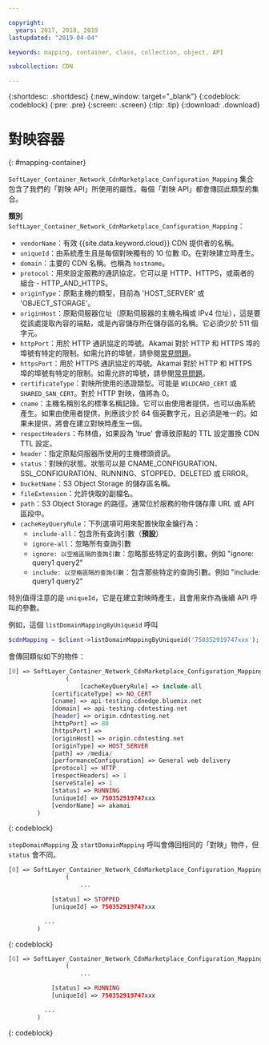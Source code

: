 ```yaml
---

copyright:
  years: 2017, 2018, 2019
lastupdated: "2019-04-04"

keywords: mapping, container, class, collection, object, API

subcollection: CDN

---
```


{:shortdesc: .shortdesc}
{:new_window: target="_blank"}
{:codeblock: .codeblock}
{:pre: .pre}
{:screen: .screen}
{:tip: .tip}
{:download: .download}  

# 對映容器
{: #mapping-container}

`SoftLayer_Container_Network_CdnMarketplace_Configuration_Mapping` 集合包含了我們的「對映 API」所使用的屬性。每個「對映 API」都會傳回此類型的集合。

**類別** `SoftLayer_Container_Network_CdnMarketplace_Configuration_Mapping`：

* `vendorName`：有效 {{site.data.keyword.cloud}} CDN 提供者的名稱。
* `uniqueId`：由系統產生且是每個對映獨有的 10 位數 ID。在對映建立時產生。
* `domain`：主要的 CDN 名稱。也稱為 `hostname`。
* `protocol`：用來設定服務的通訊協定。它可以是 HTTP、HTTPS，或兩者的組合 - HTTP_AND_HTTPS。
* `originType`：原點主機的類型，目前為 'HOST_SERVER' 或 'OBJECT_STORAGE'。
* `originHost`：原點伺服器位址（原點伺服器的主機名稱或 IPv4 位址），這是要從該處提取內容的端點，或是內容儲存所在儲存區的名稱。它必須少於 511 個字元。
* `httpPort`：用於 HTTP 通訊協定的埠號。Akamai 對於 HTTP 和 HTTPS 埠的埠號有特定的限制。如需允許的埠號，請參閱[常見問題](/docs/infrastructure/CDN?topic=CDN-faqs#are-there-any-restrictions-on-what-http-and-https-port-numbers-are-allowed-for-akamai-)。
* `httpsPort`：用於 HTTPS 通訊協定的埠號。Akamai 對於 HTTP 和 HTTPS 埠的埠號有特定的限制。如需允許的埠號，請參閱[常見問題](/docs/infrastructure/CDN?topic=CDN-faqs#are-there-any-restrictions-on-what-http-and-https-port-numbers-are-allowed-for-akamai-)。
* `certificateType`：對映所使用的憑證類型。可能是 `WILDCARD_CERT` 或 `SHARED_SAN_CERT`。對於 HTTP 對映，值將為 0。
* `cname`：主機名稱別名的標準名稱記錄。它可以由使用者提供，也可以由系統產生。如果由使用者提供，則應該少於 64 個英數字元，且必須是唯一的。如果未提供，將會在建立對映時產生一個。
* `respectHeaders`：布林值，如果設為 'true' 會導致原點的 TTL 設定置換 CDN TTL 設定。
* `header`：指定原點伺服器所使用的主機標頭資訊。
* `status`：對映的狀態。狀態可以是 CNAME_CONFIGURATION、SSL_CONFIGURATION、RUNNING、STOPPED、DELETED 或 ERROR。
* `bucketName`：S3 Object Storage 的儲存區名稱。
* `fileExtension`：允許快取的副檔名。
* `path`：S3 Object Storage 的路徑。通常位於服務的物件儲存庫 URL 或 API 區段中。
* `cacheKeyQueryRule`：下列選項可用來配置快取金鑰行為：
  * `include-all`：包含所有查詢引數（**預設**）
  * `ignore-all`：忽略所有查詢引數
  * `ignore: 以空格區隔的查詢引數`：忽略那些特定的查詢引數。例如 "ignore: query1 query2"
  * `include: 以空格區隔的查詢引數`：包含那些特定的查詢引數。例如 "include: query1 query2"

特別值得注意的是 `uniqueId`，它是在建立對映時產生，且會用來作為後續 API 呼叫的參數。

例如，這個 `listDomainMappingByUniqueid` 呼叫  
```php  
$cdnMapping = $client->listDomainMappingByUniqueid('750352919747xxx');  
```

會傳回類似如下的物件：

```php  
[0] => SoftLayer_Container_Network_CdnMarketplace_Configuration_Mapping Object
                (
                    [cacheKeyQueryRule] => include-all
            [certificateType] => NO_CERT
            [cname] => api-testing.cdnedge.bluemix.net
            [domain] => api-testing.cdntesting.net
            [header] => origin.cdntesting.net
            [httpPort] => 80
            [httpsPort] =>
            [originHost] => origin.cdntesting.net
            [originType] => HOST_SERVER
            [path] => /media/
            [performanceConfiguration] => General web delivery
            [protocol] => HTTP
            [respectHeaders] => 1
            [serveStale] => 1
            [status] => RUNNING
            [uniqueId] => 750352919747xxx
            [vendorName] => akamai
        )

```
{: codeblock}

`stopDomainMapping` 及 `startDomainMapping` 呼叫會傳回相同的「對映」物件，但 `status` 會不同。

```php  
[0] => SoftLayer_Container_Network_CdnMarketplace_Configuration_Mapping Object
                (
                    ...

            [status] => STOPPED
            [uniqueId] => 750352919747xxx

          ...
        )

```
{: codeblock}

```php  
[0] => SoftLayer_Container_Network_CdnMarketplace_Configuration_Mapping Object
                (
                    ...

            [status] => RUNNING
            [uniqueId] => 750352919747xxx

          ...
        )

```
{: codeblock}
